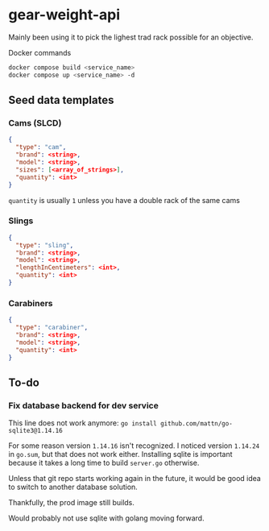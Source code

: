 # gear-weight-api

Mainly been using it to pick the lighest trad rack possible for an objective.

Docker commands

```sh
docker compose build <service_name>
docker compose up <service_name> -d
```


## Seed data templates
### Cams (SLCD)
```json
{
  "type": "cam",
  "brand": <string>,
  "model": <string>,
  "sizes": [<array_of_strings>],
  "quantity": <int>
}
```

`quantity` is usually `1` unless you have a double rack of the same cams 

### Slings
```json
{
  "type": "sling",
  "brand": <string>,
  "model": <string>,
  "lengthInCentimeters": <int>,
  "quantity": <int>
}
```

### Carabiners
```json
{
  "type": "carabiner",
  "brand": <string>,
  "model": <string>,
  "quantity": <int>
}
```

## To-do
### Fix database backend for dev service
This line does not work anymore:
`go install github.com/mattn/go-sqlite3@1.14.16`

For some reason version `1.14.16` isn't recognized. I noticed version `1.14.24` in `go.sum`, but that does not work either. Installing sqlite is important because it takes a long time to build `server.go` otherwise.

Unless that git repo starts working again in the future, it would be good idea to switch to another database solution.

Thankfully, the prod image still builds.

Would probably not use sqlite with golang moving forward.